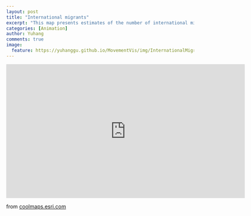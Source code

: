 ```yaml
---
layout: post
title: "International migrants"
excerpt: "This map presents estimates of the number of international migrants by destination and origin. It uses the dataset Trends in International Migrant Stock: The 2013 Revision provided by the United Nations Department of Economic and Social Affairs. This dataset contains time-series of estimates and projections of the number of international migrants in the 232 countries or areas for the years 1990, 2000, 2010 and 2013."
categories: [Animation]
author: Yuhang
comments: true
image:
  feature: https://yuhanggu.github.io/MovementVis/img/InternationalMigrants.png
---
```


<div>
    <iframe src="http://coolmaps.esri.com/Migration/Trends/" width="640" height="360" frameborder="0"></iframe>
    <br>
</div>


<p>from <a href="http://coolmaps.esri.com/Migration/Trends/">coolmaps.esri.com</a></p>